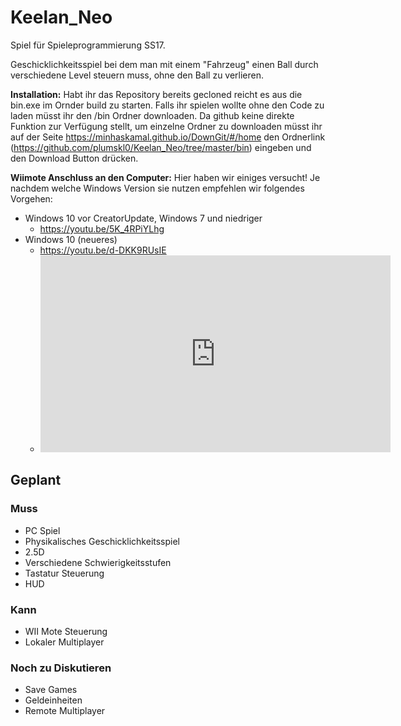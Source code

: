 # Keelan_Neo

Spiel für Spieleprogrammierung SS17.

Geschicklichkeitsspiel bei dem man mit einem "Fahrzeug" einen Ball durch verschiedene Level steuern muss, ohne den Ball zu verlieren. 

**Installation:**
Habt ihr das Repository bereits gecloned reicht es aus die bin.exe im Ornder build zu starten. Falls ihr spielen wollte ohne den Code zu laden müsst ihr den /bin Ordner downloaden. Da github keine direkte Funktion zur Verfügung stellt, um einzelne Ordner zu downloaden müsst ihr auf der Seite https://minhaskamal.github.io/DownGit/#/home den Ordnerlink (https://github.com/plumskl0/Keelan_Neo/tree/master/bin) eingeben und den Download Button drücken.

**Wiimote Anschluss an den Computer:**
Hier haben wir einiges versucht! Je nachdem welche Windows Version sie nutzen empfehlen wir folgendes Vorgehen:
- Windows 10 vor CreatorUpdate, Windows 7 und niedriger
   - https://youtu.be/5K_4RPiYLhg
- Windows 10 (neueres)
   - https://youtu.be/d-DKK9RUsIE
   - <iframe width="560" height="315" src="https://www.youtube.com/embed/d-DKK9RUsIE" frameborder="0" allowfullscreen></iframe>

## Geplant
### Muss
- PC Spiel
- Physikalisches Geschicklichkeitsspiel
- 2.5D
- Verschiedene Schwierigkeitsstufen
- Tastatur Steuerung
- HUD

### Kann
- WII Mote Steuerung
- Lokaler Multiplayer

### Noch zu Diskutieren
- Save Games
- Geldeinheiten
- Remote Multiplayer
